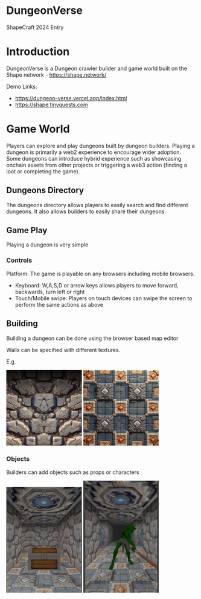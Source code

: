 # DungeonVerse

ShapeCraft 2024 Entry

# Introduction

DungeonVerse is a Dungeon crawler builder and game world built on the Shape network - https://shape.network/

Demo Links:

- https://dungeon-verse.vercel.app/index.html
- https://shape.tinyquests.com

# Game World

Players can explore and play dungeons built by dungeon builders.
Playing a dungeon is primarily a web2 experience to encourage wider adoption.
Some dungeons can introduce hybrid experience such as showcasing onchain assets from other projects or triggering a web3 action (finding a loot or completing the game).

## Dungeons Directory

The dungeons directory allows players to easily search and find different dungeons.
It also allows builders to easily share their dungeons.

## Game Play

Playing a dungeon is very simple

### Controls

Platform: The game is playable on any browsers including mobile browsers.

- Keyboard: W,A,S,D or arrow keys allows players to move forward, backwards, turn left or right
- Touch/Mobile swipe: Players on touch devices can swipe the screen to perform the same actions as above

## Building

Building a dungeon can be done using the browser based map editor

Walls can be specified with different textures.

E.g.

<img src="app/public/assets/img/rockwall.png" alt="Rock Wall" width="200"/>
<img src="app/public/assets/img/wall3.png" alt="Rock Wall" width="200"/>

### Objects

Builders can add objects such as props or characters

<img src="submission/screenshot/chest.jpg" alt="Treasure Chest" width="200"/>
<img src="submission/screenshot/enemy.jpg" alt="Treasure Chest" width="200"/>
